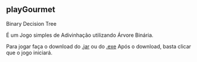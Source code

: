 ## playGourmet
Binary Decision Tree

É um Jogo simples de Adivinhação utilizando Árvore Binária.

Para jogar faça o download do [.jar](https://github.com/marleiSilveira/playGourmet/blob/main/out/artifacts/playGourmet_jar/playGourmet.jar) ou do [.exe](https://github.com/marleiSilveira/playGourmet/blob/main/playGourmet.exe)
Após o download, basta clicar que o jogo iniciará.


